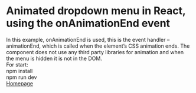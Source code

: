 # Animated dropdown menu in React, using the onAnimationEnd event
In this example, onAnimationEnd is used, this is the event handler – animationEnd, which is called when the element’s CSS animation ends. The component does not use any third party libraries for animation and when the menu is hidden it is not in the DOM.\
For start:\
npm install\
npm run dev\
[Homepage](https://shedov.top/animated-dropdown-menu-in-react/)
